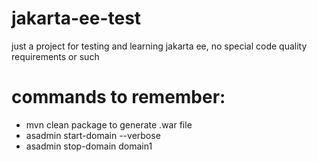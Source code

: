 # jakarta-ee-test
just a project for testing and learning jakarta ee, no special code quality requirements or such

# commands to remember:
- mvn clean package to generate .war file
- asadmin start-domain --verbose
- asadmin stop-domain domain1